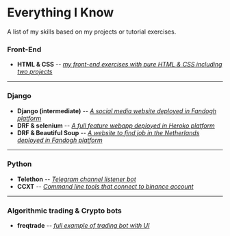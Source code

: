 # Everything I Know
A list of my skills based on my projects or tutorial exercises.

### Front-End

* **HTML & CSS** -- [_my front-end exercises with pure HTML & CSS including two projects_](https://github.com/abysswarrior/my-ui-collection)

<hr>

### Django

* **Django (intermediate)** -- [_A social media website deployed in Fandogh platform_](https://github.com/abysswarrior/pwitter)
* **DRF & selenium** -- [_A full feature webapp deployed in Heroko platform_](https://github.com/abysswarrior/crypto-funds-portfolio)
* **DRF & Beautiful Soup** -- [_A website to find job in the Netherlands deployed in Fandogh platform_](https://github.com/abysswarrior/packend)

<hr>

### Python

* **Telethon** -- [_Telegram channel listener bot_](https://github.com/abysswarrior/palantir)
* **CCXT** -- [_Command line tools that connect to binance account_](https://github.com/abysswarrior/binance-pnl-checker)

<hr>

### Algorithmic trading & Crypto bots

* **freqtrade** -- [_full example of trading bot with UI_](#)

